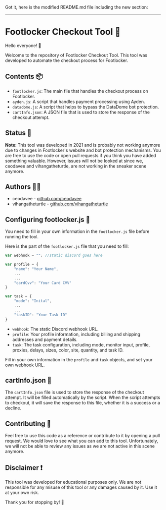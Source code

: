 Got it, here is the modified README.md file including the new section:

---

# Footlocker Checkout Tool 👟

Hello everyone! 👋

Welcome to the repository of Footlocker Checkout Tool. This tool was developed to automate the checkout process for Footlocker.

## Contents 📦
- `footlocker.js`: The main file that handles the checkout process on Footlocker.
- `ayden.js`: A script that handles payment processing using Ayden.
- `datadome.js`: A script that helps to bypass the DataDome bot protection.
- `cartInfo.json`: A JSON file that is used to store the response of the checkout attempt.

## Status 🚧
**Note**: This tool was developed in 2021 and is probably not working anymore due to changes in Footlocker's website and bot protection mechanisms. You are free to use the code or open pull requests if you think you have added something valuable. However, issues will not be looked at since we, ceodavee and vihangatheturtle, are not working in the sneaker scene anymore.

## Authors 👨‍💻
- ceodavee - [github.com/ceodavee](https://github.com/ceodavee)
- vihangatheturtle - [github.com/vihangatheturtle](https://github.com/vihangatheturtle)

## Configuring footlocker.js 🔧

You need to fill in your own information in the `footlocker.js` file before running the tool. 

Here is the part of the `footlocker.js` file that you need to fill:

```javascript
var webhook = ""; //static discord goes here

var profile = {
    "name": "Your Name",
    ...
    ...
    "cardCvv": "Your Card CVV"
}

var task = {
    "mode": "Inital",
    ...
    ...
    "taskID": "Your Task ID"
}
```

- `webhook`: The static Discord webhook URL.
- `profile`: Your profile information, including billing and shipping addresses and payment details.
- `task`: The task configuration, including mode, monitor input, profile, proxies, delays, sizes, color, site, quantity, and task ID.

Fill in your own information in the `profile` and `task` objects, and set your own webhook URL.

## cartInfo.json 🍪

The `cartInfo.json` file is used to store the response of the checkout attempt. It will be filled automatically by the script. When the script attempts to checkout, it will save the response to this file, whether it is a success or a decline.

## Contributing 🤝
Feel free to use this code as a reference or contribute to it by opening a pull request. We would love to see what you can add to this tool. Unfortunately, we will not be able to review any issues as we are not active in this scene anymore.

## Disclaimer ❗
This tool was developed for educational purposes only. We are not responsible for any misuse of this tool or any damages caused by it. Use it at your own risk.

Thank you for stopping by! 💙